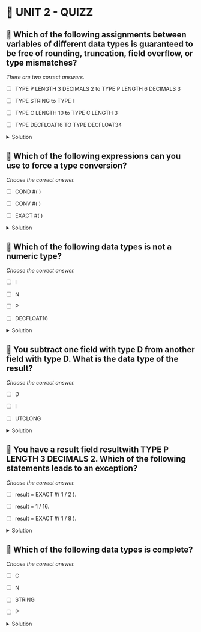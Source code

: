 # 🌸 UNIT 2 - QUIZZ

## 💮 Which of the following assignments between variables of different data types is guaranteed to be free of rounding, truncation, field overflow, or type mismatches?

_There are two correct answers._

- [ ] TYPE P LENGTH 3 DECIMALS 2 to TYPE P LENGTH 6 DECIMALS 3

- [ ] TYPE STRING to TYPE I

- [ ] TYPE C LENGTH 10 to TYPE C LENGTH 3

- [ ] TYPE DECFLOAT16 TO TYPE DECFLOAT34

<details>
  <summary>Solution</summary>

- [x] TYPE P LENGTH 3 DECIMALS 2 to TYPE P LENGTH 6 DECIMALS 3

- [ ] TYPE STRING to TYPE I

- [ ] TYPE C LENGTH 10 to TYPE C LENGTH 3

- [x] TYPE DECFLOAT16 TO TYPE DECFLOAT34

</details>

## 💮 Which of the following expressions can you use to force a type conversion?

_Choose the correct answer._

- [ ] COND #( )

- [ ] CONV #( )

- [ ] EXACT #( )

<details>
  <summary>Solution</summary>

- [ ] COND #( )

- [x] CONV #( )

- [ ] EXACT #( )

</details>

## 💮 Which of the following data types is not a numeric type?

_Choose the correct answer._

- [ ] I

- [ ] N

- [ ] P

- [ ] DECFLOAT16

<details>
  <summary>Solution</summary>

- [ ] I

- [x] N

- [ ] P

- [ ] DECFLOAT16

</details>

## 💮 You subtract one field with type D from another field with type D. What is the data type of the result?

_Choose the correct answer._

- [ ] D

- [ ] I

- [ ] UTCLONG

<details>
  <summary>Solution</summary>

- [ ] D

- [x] I

- [ ] UTCLONG

</details>

## 💮 You have a result field resultwith TYPE P LENGTH 3 DECIMALS 2. Which of the following statements leads to an exception?

_Choose the correct answer._

- [ ] result = EXACT #( 1 / 2 ).

- [ ] result = 1 / 16.

- [ ] result = EXACT #( 1 / 8 ).

<details>
  <summary>Solution</summary>

- [ ] result = EXACT #( 1 / 2 ).

- [ ] result = 1 / 16.

- [ ] result = EXACT #( 1 / 8 ).

</details>

## 💮 Which of the following data types is complete?

_Choose the correct answer._

- [ ] C

- [ ] N

- [ ] STRING

- [ ] P

<details>
  <summary>Solution</summary>

- [ ] C

- [ ] N

- [x] STRING

- [ ] P

</details>
